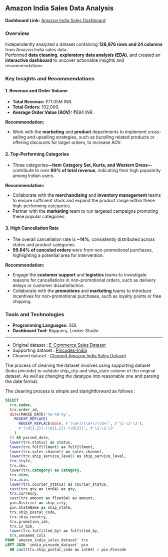 ## Amazon India Sales Data Analysis  

**Dashboard Link:** [Amazon India Sales Dashboard](https://lookerstudio.google.com/reporting/34b32deb-7115-4876-9353-913ab6c88ca9)  

### Overview  
Independently analyzed a dataset containing **128,976 rows and 24 columns** from Amazon India sales data.  
Performed **data cleaning**, **exploratory data analysis (EDA)**, and created an **interactive dashboard** to uncover actionable insights and recommendations.  

### Key Insights and Recommendations  

#### 1. **Revenue and Order Volume**  
   - **Total Revenue:** ₹71.05M INR.  
   - **Total Orders:** 102,000.  
   - **Average Order Value (AOV):** ₹694 INR.  

   **Recommendation:**  
   - Work with the **marketing** and **product** departments to implement cross-selling and upselling strategies, such as bundling related products or offering discounts for larger orders, to increase AOV.  

#### 2. **Top-Performing Categories**  
   - Three categories—**Item Category Set, Kurta, and Western Dress**—contribute to over **90% of total revenue**, indicating their high popularity among Indian users.  

   **Recommendation:**  
   - Collaborate with the **merchandising** and **inventory management** teams to ensure sufficient stock and expand the product range within these high-performing categories.  
   - Partner with the **marketing** team to run targeted campaigns promoting these popular categories.  

#### 3. **High Cancellation Rate**  
   - The overall cancellation rate is **~14%**, consistently distributed across states and product categories.  
   - **99.84% of canceled orders** were from non-promotional purchases, highlighting a potential area for intervention.  

   **Recommendation:**  
   - Engage the **customer support** and **logistics** teams to investigate reasons for cancellations in non-promotional orders, such as delivery delays or customer dissatisfaction.  
   - Collaborate with the **promotions** and **marketing** teams to introduce incentives for non-promotional purchases, such as loyalty points or free shipping.  

### Tools and Technologies  
- **Programming Languages:** SQL  
- **Dashboard Tool:** Bigquery, Looker Studio

---  


* Original dataset : [E-Commerce Sales Dataset](https://www.kaggle.com/datasets/thedevastator/unlock-profits-with-e-commerce-sales-data)
* Supporting dataset : [Pincodes-India](https://www.kaggle.com/datasets/devsb13/pincodesindia)
* Cleaned dataset : [Cleaned Amazon India Sales Dataset](https://www.kaggle.com/datasets/iqbal911arrafii/cleaned-amazon-india-sales-dataset)  

The process of cleaning the dataset involves using supporting dataset (India pincode) to validate ship_city and ship_state column of the original dataset. As well as changing the datatype into reasonable one and parsing the date format.

The cleaning process is simple and starightforward as follows : 

```sql
SELECT  
  trx.index,
  trx.order_id,
  date(PARSE_DATE('%m-%d-%y', 
    REGEXP_REPLACE(
      REGEXP_REPLACE(date, r'(\d+)/(\d+)/(\d+)', r'\1-\2-\3'), 
      r'(\d{1,2})-(\d{1,2})-(\d{2})', r'\1-\2-\3'
    )
  )) AS parsed_date,
  lower(trx.status) as status,
  lower(trx.fulfillment) as fulfillment,
  lower(trx.sales_channel) as sales_channel,
  lower(trx.ship_service_level) as ship_service_level,
  trx.style,
  trx.sku,
  lower(trx.category) as category,
  trx.size,
  trx.asin,
  lower(trx.courier_status) as courier_status,
  cast(trx.qty as int64) as qty,
  trx.currency,
  cast(trx.amount as float64) as amount,
  pin.District as ship_city,
  pin.StateName as ship_state,
  trx.ship_postal_code,
  trx.ship_country,
  trx.promotion_ids,
  trx.is_b2b,
  lower(trx.fulfilled_by) as fulfilled_by,
  trx.unnamed_cols
FROM `amazon_india_sales_dataset` trx
LEFT JOIN `india_pincode_dataset` pin 
  ON cast(trx.ship_postal_code as int64) = pin.Pincode
```
